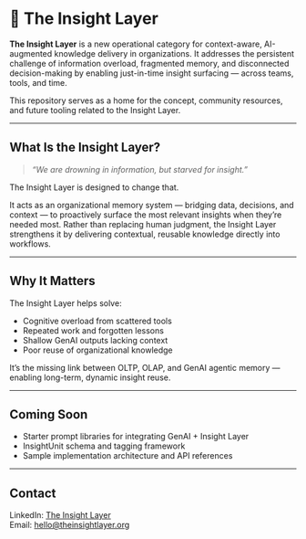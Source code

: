 # 🧠 The Insight Layer

**The Insight Layer** is a new operational category for context-aware, AI-augmented knowledge delivery in organizations. It addresses the persistent challenge of information overload, fragmented memory, and disconnected decision-making by enabling just-in-time insight surfacing — across teams, tools, and time.

This repository serves as a home for the concept, community resources, and future tooling related to the Insight Layer.

---

## What Is the Insight Layer?

> *“We are drowning in information, but starved for insight.”*

The Insight Layer is designed to change that.

It acts as an organizational memory system — bridging data, decisions, and context — to proactively surface the most relevant insights when they’re needed most. Rather than replacing human judgment, the Insight Layer strengthens it by delivering contextual, reusable knowledge directly into workflows.

---

## Why It Matters

The Insight Layer helps solve:

- Cognitive overload from scattered tools
- Repeated work and forgotten lessons
- Shallow GenAI outputs lacking context
- Poor reuse of organizational knowledge

It’s the missing link between OLTP, OLAP, and GenAI agentic memory — enabling long-term, dynamic insight reuse.

---

## Coming Soon

- Starter prompt libraries for integrating GenAI + Insight Layer
- InsightUnit schema and tagging framework
- Sample implementation architecture and API references

---

## Contact

LinkedIn: [The Insight Layer](https://www.linkedin.com/company/the-insight-layer)  
Email: [hello@theinsightlayer.org](mailto:hello@theinsightlayer.org)
